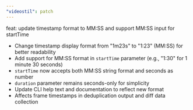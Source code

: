 ```yaml
---
"videostil": patch
---
```


feat: update timestamp format to MM:SS and support MM:SS input for startTime

- Change timestamp display format from "1m23s" to "1:23" (MM:SS) for better readability
- Add support for MM:SS format in `startTime` parameter (e.g., "1:30" for 1 minute 30 seconds)
- `startTime` now accepts both MM:SS string format and seconds as number
- `duration` parameter remains seconds-only for simplicity
- Update CLI help text and documentation to reflect new format
- Affects frame timestamps in deduplication output and diff data collection
